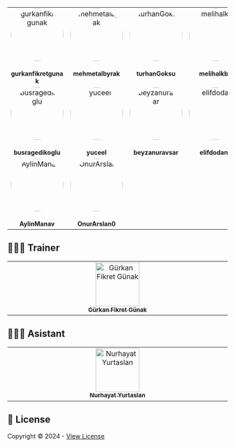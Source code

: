 
<table style="width: 100%; text-align: center; border-spacing: 10px;">
<tr><td style="width: 150px; height: 150px; text-align: center; vertical-align: top;"><a href="https://github.com/gurkanfikretgunak" style="text-decoration: none; color: inherit;"><div style="width: 120px; height: 120px; border-radius: 50%; overflow: hidden; margin: 0 auto;"><img src="https://avatars.githubusercontent.com/u/52853374?v=4" style="width: 100%; height: 100%; object-fit: cover;" alt="gurkanfikretgunak" /></div><br /><sub style="word-wrap: break-word; font-size: 14px; max-width: 120px; display: block;"><b>gurkanfikretgunak</b></sub></a></td>
<td style="width: 150px; height: 150px; text-align: center; vertical-align: top;"><a href="https://github.com/mehmetalbyrak" style="text-decoration: none; color: inherit;"><div style="width: 120px; height: 120px; border-radius: 50%; overflow: hidden; margin: 0 auto;"><img src="https://avatars.githubusercontent.com/u/106533819?v=4" style="width: 100%; height: 100%; object-fit: cover;" alt="mehmetalbyrak" /></div><br /><sub style="word-wrap: break-word; font-size: 14px; max-width: 120px; display: block;"><b>mehmetalbyrak</b></sub></a></td>
<td style="width: 150px; height: 150px; text-align: center; vertical-align: top;"><a href="https://github.com/turhanGoksu" style="text-decoration: none; color: inherit;"><div style="width: 120px; height: 120px; border-radius: 50%; overflow: hidden; margin: 0 auto;"><img src="https://avatars.githubusercontent.com/u/92114756?v=4" style="width: 100%; height: 100%; object-fit: cover;" alt="turhanGoksu" /></div><br /><sub style="word-wrap: break-word; font-size: 14px; max-width: 120px; display: block;"><b>turhanGoksu</b></sub></a></td>
<td style="width: 150px; height: 150px; text-align: center; vertical-align: top;"><a href="https://github.com/melihalkbk" style="text-decoration: none; color: inherit;"><div style="width: 120px; height: 120px; border-radius: 50%; overflow: hidden; margin: 0 auto;"><img src="https://avatars.githubusercontent.com/u/102410189?v=4" style="width: 100%; height: 100%; object-fit: cover;" alt="melihalkbk" /></div><br /><sub style="word-wrap: break-word; font-size: 14px; max-width: 120px; display: block;"><b>melihalkbk</b></sub></a></td>
<td style="width: 150px; height: 150px; text-align: center; vertical-align: top;"><a href="https://github.com/alakkaya" style="text-decoration: none; color: inherit;"><div style="width: 120px; height: 120px; border-radius: 50%; overflow: hidden; margin: 0 auto;"><img src="https://avatars.githubusercontent.com/u/117384310?v=4" style="width: 100%; height: 100%; object-fit: cover;" alt="alakkaya" /></div><br /><sub style="word-wrap: break-word; font-size: 14px; max-width: 120px; display: block;"><b>alakkaya</b></sub></a></td></tr>
<tr><td style="width: 150px; height: 150px; text-align: center; vertical-align: top;"><a href="https://github.com/busragedikoglu" style="text-decoration: none; color: inherit;"><div style="width: 120px; height: 120px; border-radius: 50%; overflow: hidden; margin: 0 auto;"><img src="https://avatars.githubusercontent.com/u/84907307?v=4" style="width: 100%; height: 100%; object-fit: cover;" alt="busragedikoglu" /></div><br /><sub style="word-wrap: break-word; font-size: 14px; max-width: 120px; display: block;"><b>busragedikoglu</b></sub></a></td>
<td style="width: 150px; height: 150px; text-align: center; vertical-align: top;"><a href="https://github.com/yuceel" style="text-decoration: none; color: inherit;"><div style="width: 120px; height: 120px; border-radius: 50%; overflow: hidden; margin: 0 auto;"><img src="https://avatars.githubusercontent.com/u/108794593?v=4" style="width: 100%; height: 100%; object-fit: cover;" alt="yuceel" /></div><br /><sub style="word-wrap: break-word; font-size: 14px; max-width: 120px; display: block;"><b>yuceel</b></sub></a></td>
<td style="width: 150px; height: 150px; text-align: center; vertical-align: top;"><a href="https://github.com/beyzanuravsar" style="text-decoration: none; color: inherit;"><div style="width: 120px; height: 120px; border-radius: 50%; overflow: hidden; margin: 0 auto;"><img src="https://avatars.githubusercontent.com/u/89158738?v=4" style="width: 100%; height: 100%; object-fit: cover;" alt="beyzanuravsar" /></div><br /><sub style="word-wrap: break-word; font-size: 14px; max-width: 120px; display: block;"><b>beyzanuravsar</b></sub></a></td>
<td style="width: 150px; height: 150px; text-align: center; vertical-align: top;"><a href="https://github.com/elifdodanli" style="text-decoration: none; color: inherit;"><div style="width: 120px; height: 120px; border-radius: 50%; overflow: hidden; margin: 0 auto;"><img src="https://avatars.githubusercontent.com/u/115662604?v=4" style="width: 100%; height: 100%; object-fit: cover;" alt="elifdodanli" /></div><br /><sub style="word-wrap: break-word; font-size: 14px; max-width: 120px; display: block;"><b>elifdodanli</b></sub></a></td>
<td style="width: 150px; height: 150px; text-align: center; vertical-align: top;"><a href="https://github.com/ayberkgorgun" style="text-decoration: none; color: inherit;"><div style="width: 120px; height: 120px; border-radius: 50%; overflow: hidden; margin: 0 auto;"><img src="https://avatars.githubusercontent.com/u/55927375?v=4" style="width: 100%; height: 100%; object-fit: cover;" alt="ayberkgorgun" /></div><br /><sub style="word-wrap: break-word; font-size: 14px; max-width: 120px; display: block;"><b>ayberkgorgun</b></sub></a></td></tr>
<tr><td style="width: 150px; height: 150px; text-align: center; vertical-align: top;"><a href="https://github.com/AylinManav" style="text-decoration: none; color: inherit;"><div style="width: 120px; height: 120px; border-radius: 50%; overflow: hidden; margin: 0 auto;"><img src="https://avatars.githubusercontent.com/u/116441339?v=4" style="width: 100%; height: 100%; object-fit: cover;" alt="AylinManav" /></div><br /><sub style="word-wrap: break-word; font-size: 14px; max-width: 120px; display: block;"><b>AylinManav</b></sub></a></td>
<td style="width: 150px; height: 150px; text-align: center; vertical-align: top;"><a href="https://github.com/OnurArslan0" style="text-decoration: none; color: inherit;"><div style="width: 120px; height: 120px; border-radius: 50%; overflow: hidden; margin: 0 auto;"><img src="https://avatars.githubusercontent.com/u/120121161?v=4" style="width: 100%; height: 100%; object-fit: cover;" alt="OnurArslan0" /></div><br /><sub style="word-wrap: break-word; font-size: 14px; max-width: 120px; display: block;"><b>OnurArslan0</b></sub></a></td>
</table>


## 🧑🏻‍💻 Trainer 
  <table>
  <tbody>
      <td align="center" valign="top" width="14.28%"><a href="https://github.com/gurkanfikretgunak"><img src="https://avatars.githubusercontent.com/u/52853374?v=4" width="100px;" alt="Gürkan Fikret Günak"/><br /><sub><b>Gürkan Fikret Günak</b></sub></a><br /></td>
  </tbody>
  </table>
  
  ## 🧑🏻‍💻 Asistant 
  <table>
  <tbody>
      <td align="center" valign="top" width="14.28%"><a href="https://github.com/NurhayatYurtaslan"><img src="https://avatars.githubusercontent.com/u/80510115?v=4" width="100px;" alt="Nurhayat Yurtaslan"/><br /><sub><b>Nurhayat Yurtaslan</b></sub></a><br /></td>
  </tbody>
  </table>
  
## 📝 License
Copyright © 2024 - [View License](https://github.com/masterfabric-mobile/swift_camp/blob/dev/LICENSE)
